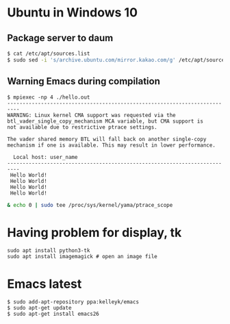 # Ubuntu in Windows 10

## Package server to daum

```sh
$ cat /etc/apt/sources.list
$ sudo sed -i 's/archive.ubuntu.com/mirror.kakao.com/g' /etc/apt/sources.list
```

## Warning Emacs during compilation

```
$ mpiexec -np 4 ./hello.out
--------------------------------------------------------------------------
WARNING: Linux kernel CMA support was requested via the
btl_vader_single_copy_mechanism MCA variable, but CMA support is
not available due to restrictive ptrace settings.

The vader shared memory BTL will fall back on another single-copy
mechanism if one is available. This may result in lower performance.

  Local host: user_name
--------------------------------------------------------------------------
 Hello World!
 Hello World!
 Hello World!
 Hello World!
```


```sh
& echo 0 | sudo tee /proc/sys/kernel/yama/ptrace_scope
```

# Having problem for display, tk
```
sudo apt install python3-tk
sudo apt install imagemagick # open an image file
```

# Emacs latest
```
$ sudo add-apt-repository ppa:kelleyk/emacs
$ sudo apt-get update
$ sudo apt-get install emacs26

```
